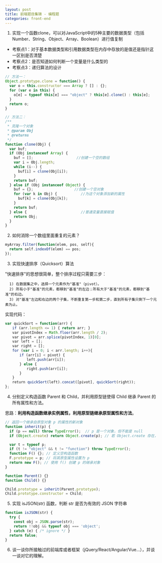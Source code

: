 ```yaml
---
layout: post
title: 前端题目集锦 - 编程题
categories: front-end
---
```


1. 实现一个函数clone，可以对JavaScript中的5种主要的数据类型（包括Number、String、Object、Array、Boolean）进行值复制

- 考察点1：对于基本数据类型和引用数据类型在内存中存放的是值还是指针这一区别是否清楚
- 考察点2：是否知道如何判断一个变量是什么类型的
- 考察点3：递归算法的设计

```javascript
// 方法一：
Object.prototype.clone = function() {
  var o = this.constructor === Array ? [] : {};
  for (var e in this) {
    o[e] = typeof this[e] === "object" ? this[e].clone() : this[e];
  }
  return o;
}

// 方法二：
/**
 * 克隆一个对象
 * @param Obj
 * @returns
 */
function clone(Obj) {
  var buf;
  if (Obj instanceof Array) {
    buf = [];                    //创建一个空的数组
    var i = Obj.length;
    while (i--) {
      buf[i] = clone(Obj[i]);
    }
    return buf;
  } else if (Obj instanceof Object) {
    buf = {};                   //创建一个空对象
    for (var k in Obj) {           //为这个对象添加新的属性
      buf[k] = clone(Obj[k]);
    }
    return buf;
  } else {                         //普通变量直接赋值
    return Obj;
  }
}
```

2. 如何消除一个数组里面重复的元素？

```javascript
myArray.filter(function(elem, pos, self){
  return self.indexOf(elem) == pos;
});
```

3. 实现快速排序（Quicksort）算法

"快速排序"的思想很简单，整个排序过程只需要三步：

```shell
  1) 在数据集之中，选择一个元素作为"基准"（pivot）。
  2) 所有小于"基准"的元素，都移到"基准"的左边；所有大于"基准"的元素，都移到"基准"的右边。
  3) 对"基准"左边和右边的两个子集，不断重复第一步和第二步，直到所有子集只剩下一个元素为止。
```

实现代码：

```javascript
var quickSort = function(arr) {
　　if (arr.length <= 1) { return arr; }
　　var pivotIndex = Math.floor(arr.length / 2);
　　var pivot = arr.splice(pivotIndex, 1)[0];
　　var left = [];
　　var right = [];
　　for (var i = 0; i < arr.length; i++){
　　　　if (arr[i] < pivot) {
　　　　　　left.push(arr[i]);
　　　　} else {
　　　　　　right.push(arr[i]);
　　　　}
　　}
　　return quickSort(left).concat([pivot], quickSort(right));
};
```

4. 分别定义构造函数 Parent 和 Child，并利用原型链使得 Child 继承 Parent 的所有属性和方法。

思路：**利用构造函数继承实例属性，利用原型链继承原型属性和方法**。

```javascript
// 返回一个继承自原型对象 p 的属性的新对象
function inherit(p) {
  if (p == null) throw TypeError();  // p 是一个对象，但不能是 null
  if (Object.create) return Object.create(p); // 若 Object.create 存在，则直接使用它

  var t = typeof p;
  if (t != "object" && t != "function") throw TypeError();
  function F() {}; // 定义空构造函数
  F.prototype = p; // 将其原型属性设置为 p
  return new F(); // 使用 f() 创建 p 的继承对象
}

function Parent() {}
function Child() {}

Child.prototype = inherit(Parent.prototype);
Child.prototype.constructor = Child;
```

5. 实现 isJSON(str) 函数，判断 str 是否为有效的 JSON 字符串

```javascript
function isJSON(str) {
  try {
    const obj = JSON.parse(str);
    return !!obj && typeof obj === 'object';
  } catch (e) { /* ignore */ }
  return false;
}
```

6. 谈一谈你所接触过的前端库或者框架（jQuery/React/Angular/Vue...），并谈一谈对它的理解。

